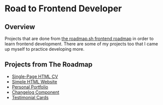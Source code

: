 # Road to Frontend Developer
## Overview
Projects that are done from [the roadmap.sh frontend roadmap](https://roadmap.sh/frontend/projects) in order to learn frontend development.
There are some of my projects too that I came up myself to practice developing more.

## Projects from The Roadmap
- [Single-Page HTML CV](https://roadmap.sh/projects/single-page-cv)
- [Simple HTML Website](https://roadmap.sh/projects/basic-html-website)
- [Personal Portfolio](https://roadmap.sh/projects/portfolio-website)
- [Changelog Component](https://roadmap.sh/projects/changelog-component)
- [Testimonial Cards](https://roadmap.sh/projects/testimonial-cards)
